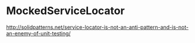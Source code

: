 MockedServiceLocator
====================

http://solidpatterns.net/service-locator-is-not-an-anti-pattern-and-is-not-an-enemy-of-unit-testing/
